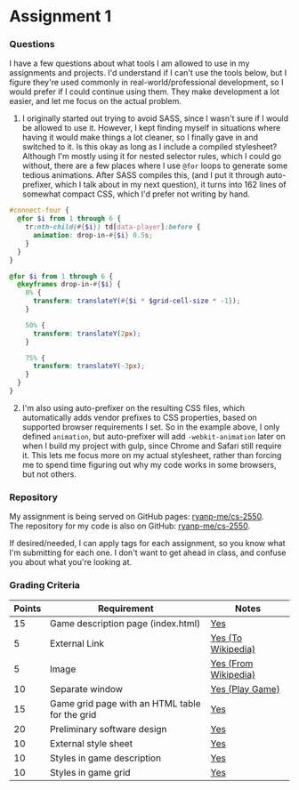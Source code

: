 # Assignment 1

### Questions

I have a few questions about what tools I am allowed to use in my assignments
and projects. I'd understand if I can't use the tools below, but I figure
they're used commonly in real-world/professional development, so I would prefer
if I could continue using them. They make development a lot easier, and let me
focus on the actual problem.

1. I originally started out trying to avoid SASS, since I wasn't sure if I
would be allowed to use it. However, I kept finding myself in situations where
having it would make things a lot cleaner, so I finally gave in and switched to
it. Is this okay as long as I include a compiled stylesheet? Although I'm mostly
using it for nested selector rules, which I could go without, there are a few
places where I use `@for` loops to generate some tedious animations. After SASS
compiles this, (and I put it through auto-prefixer, which I talk about in my
next question), it turns into 162 lines of somewhat compact CSS, which I'd
prefer not writing by hand.

  ```scss
  #connect-four {
    @for $i from 1 through 6 {
      tr:nth-child(#{$i}) td[data-player]:before {
        animation: drop-in-#{$i} 0.5s;
      }
    }
  }

  @for $i from 1 through 6 {
    @keyframes drop-in-#{$i} {
      0% {
        transform: translateY(#{$i * $grid-cell-size * -1});
      }

      50% {
        transform: translateY(2px);
      }

      75% {
        transform: translateY(-3px);
      }
    }
  }
  ```

2. I'm also using auto-prefixer on the resulting CSS files, which automatically
adds vendor prefixes to CSS properties, based on supported browser requirements
I set. So in the example above, I only defined `animation`, but auto-prefixer
will add `-webkit-animation` later on when I build my project with gulp, since
Chrome and Safari still require it. This lets me focus more on my actual
stylesheet, rather than forcing me to spend time figuring out why my code works
in some browsers, but not others.

### Repository

My assignment is being served on GitHub pages: [ryanp-me/cs-2550][1].  
The repository for my code is also on GitHub: [ryanp-me/cs-2550][2].

If desired/needed, I can apply tags for each assignment, so you know what I'm
submitting for each one. I don't want to get ahead in class, and confuse you
about what you're looking at.

[1]: http://ryanp-me.github.io/cs-2550/connect-four/dist/ "GitHub Pages"
[2]: https://github.com/ryanp-me/cs-2550/tree/master/connect-four/app "GitHub Repository"

### Grading Criteria

Points | Requirement                                    | Notes
-------|------------------------------------------------|-------
15     | Game description page (index.html)             | [Yes][1]
5      | External Link                                  | [Yes (To Wikipedia)][1]
5      | Image                                          | [Yes (From Wikipedia)][1]
10     | Separate window                                | [Yes (Play Game)][1]
15     | Game grid page with an HTML table for the grid | [Yes][3]
20     | Preliminary software design                    | [Yes][4]
10     | External style sheet                           | [Yes][5]
10     | Styles in game description                     | [Yes][6]
10     | Styles in game grid                            | [Yes][7]

[3]: http://ryanp-me.github.io/cs-2550/connect-four/dist/game.html "game page"
[4]: http://ryanp-me.github.io/cs-2550/connect-four/dist/design.html "design page"
[5]: https://github.com/ryanp-me/cs-2550/tree/b4dde4394ef1885947ff76c4f8482d3aa193344c/connect-four/app/style.scss "stylesheet"
[6]: https://github.com/ryanp-me/cs-2550/tree/b4dde4394ef1885947ff76c4f8482d3aa193344c/connect-four/app/index.html "styles in description"
[7]: https://github.com/ryanp-me/cs-2550/tree/b4dde4394ef1885947ff76c4f8482d3aa193344c/connect-four/app/game.html "styles in game grid"
